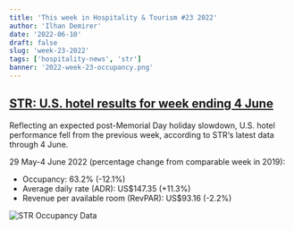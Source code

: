```yaml
---
title: 'This week in Hospitality & Tourism #23 2022'
author: 'Ilhan Demirer'
date: '2022-06-10'
draft: false
slug: 'week-23-2022'
tags: ['hospitality-news', 'str']
banner: '2022-week-23-occupancy.png'
---
```


## [STR: U.S. hotel results for week ending 4 June](https://str.com/press-release/str-us-hotel-results-week-ending-4-june)

Reflecting an expected post-Memorial Day holiday slowdown, U.S. hotel performance fell from the previous week, according to STR‘s latest data through 4 June.

29 May-4 June 2022 (percentage change from comparable week in 2019):

- Occupancy: 63.2% (-12.1%)
- Average daily rate (ADR): US$147.35 (+11.3%)
- Revenue per available room (RevPAR): US$93.16 (-2.2%)

![STR Occupancy Data](/images/blogimages/2022-week-23-occupancy.png)
